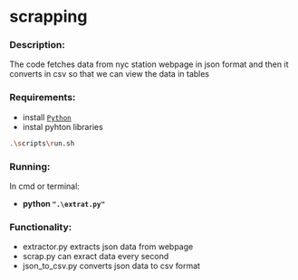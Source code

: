 # scrapping
### Description:
The code fetches data from nyc station webpage in json format and then it 
converts in csv so that we can view the data in tables 

### Requirements:
* install [`Python`](https://www.python.org/downloads/)  
* instal pyhton libraries 
```bash 
.\scripts\run.sh 
```

### Running:
In cmd or terminal:
* **python `".\extrat.py"`**

### Functionality:
* extractor.py extracts json data from webpage
* scrap.py can exract data every second 
* json_to_csv.py converts json data to csv format 

